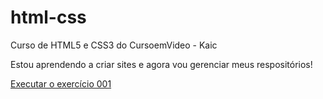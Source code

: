 # html-css
 Curso de HTML5 e CSS3 do CursoemVideo - Kaic

 Estou aprendendo a criar sites e agora vou gerenciar meus respositórios!

 <a href="https://kaicsoares.github.io/html-css/exercicios/ex001/index.html" target="_blank">Executar o exercício 001</a>